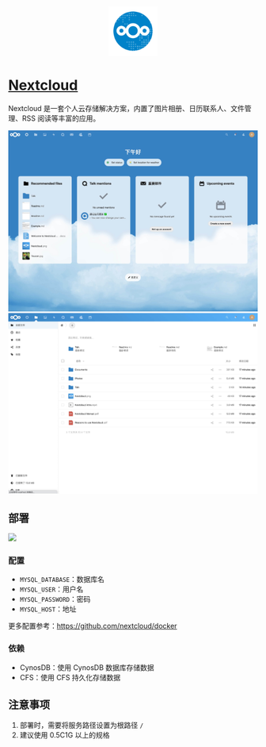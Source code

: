 <p align="center">
  <img height="100px" src="./logo.png" />
</p>

# [Nextcloud](https://github.com/nextcloud/server)

Nextcloud 是一套个人云存储解决方案，内置了图片相册、日历联系人、文件管理、RSS 阅读等丰富的应用。

![](./01.jpg)
![](./02.jpg)

## 部署

[![](https://main.qcloudimg.com/raw/67f5a389f1ac6f3b4d04c7256438e44f.svg)](https://console.cloud.tencent.com/tcb/env/index?action=CreateAndDeployCloudBaseProject&tdl_anchor=github&tdl_site=0&appUrl=https://github.com/TencentCloudBase-Marketplace/nextcloud)

### 配置

- `MYSQL_DATABASE`：数据库名
- `MYSQL_USER`：用户名
- `MYSQL_PASSWORD`：密码
- `MYSQL_HOST`：地址

更多配置参考：https://github.com/nextcloud/docker

### 依赖

- CynosDB：使用 CynosDB 数据库存储数据
- CFS：使用 CFS 持久化存储数据

## 注意事项

1. 部署时，需要将服务路径设置为根路径 `/`
2. 建议使用 0.5C1G 以上的规格
